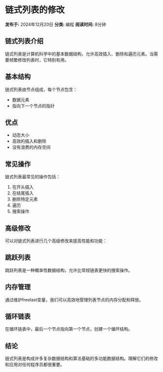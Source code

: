 # 链式列表的修改

**发布于:** 2024年12月20日
**分类:** 编程
**阅读时间:** 8分钟

## 链式列表介绍

链式列表是计算机科学中的基本数据结构，允许高效插入、删除和遍历元素。当需要频繁修改列表时，它特别有用。

## 基本结构

链式列表由节点组成，每个节点包含：
- 数据元素
- 指向下一个节点的指针

## 优点

- 动态大小
- 高效的插入和删除
- 没有浪费的内存空间

## 常见操作

链式列表最常见的操作包括：
1. 在开头插入
2. 在结尾插入
3. 删除特定元素
4. 遍历
5. 搜索操作

## 高级修改

可以对链式列表进行几个高级修改来提高性能和功能：

## 跳跃列表

跳跃列表是一种概率性数据结构，允许比常规链表更快的搜索操作。

## 内存管理

通过维护freelast变量，我们可以高效地管理列表节点的内存分配和释放。

## 循环链表

在循环链表中，最后一个节点指向第一个节点，创建一个循环结构。

## 结论

链式列表是构成许多复杂数据结构和算法基础的多功能数据结构。理解它们的修改和应用对任何程序员都很重要。
